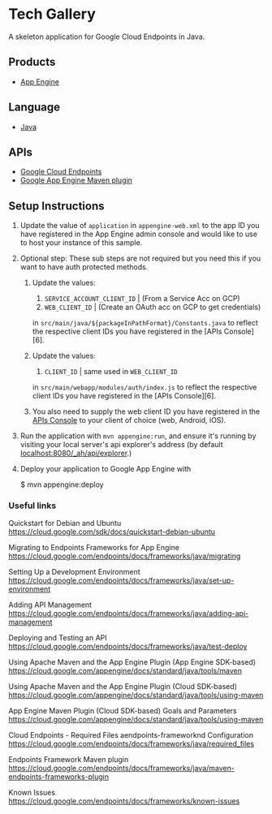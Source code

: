 Tech Gallery
==================

A skeleton application for Google Cloud Endpoints in Java.

## Products
- [App Engine][1]

## Language
- [Java][2]

## APIs
- [Google Cloud Endpoints][3]
- [Google App Engine Maven plugin][4]

## Setup Instructions

1. Update the value of `application` in `appengine-web.xml` to the app
   ID you have registered in the App Engine admin console and would
   like to use to host your instance of this sample.

1. Optional step: These sub steps are not required but you need this
   if you want to have auth protected methods.

    1. Update the values:
        1. `SERVICE_ACCOUNT_CLIENT_ID` | (From a Service Acc on GCP) 
        1. `WEB_CLIENT_ID` | (Create an OAuth acc on GCP to get credentials)
        
        in `src/main/java/${packageInPathFormat}/Constants.java`
       to reflect the respective client IDs you have registered in the
       [APIs Console][6]. 
       
    1. Update the values:
        1. `CLIENT_ID` | same used in `WEB_CLIENT_ID`
         
        in `src/main/webapp/modules/auth/index.js` to reflect the respective client IDs you have registered in the
        [APIs Console][6]. 

    1. You also need to supply the web client ID you have registered
       in the [APIs Console][4] to your client of choice (web, Android,
       iOS).

1. Run the application with `mvn appengine:run`, and ensure it's
   running by visiting your local server's api explorer's address (by
   default [localhost:8080/_ah/api/explorer][5].)

1. Deploy your application to Google App Engine with

   $ mvn appengine:deploy


[1]: https://developers.google.com/appengine
[2]: http://java.com/en/
[3]: https://developers.google.com/appengine/docs/java/endpoints/
[4]: https://developers.google.com/appengine/docs/java/tools/maven
[5]: https://localhost:8080/_ah/api/explorer

### Useful links

Quickstart for Debian and Ubuntu
https://cloud.google.com/sdk/docs/quickstart-debian-ubuntu

Migrating to Endpoints Frameworks for App Engine 
https://cloud.google.com/endpoints/docs/frameworks/java/migrating   

Setting Up a Development Environment
https://cloud.google.com/endpoints/docs/frameworks/java/set-up-environment

Adding API Management
https://cloud.google.com/endpoints/docs/frameworks/java/adding-api-management

Deploying and Testing an API
https://cloud.google.com/endpoints/docs/frameworks/java/test-deploy

Using Apache Maven and the App Engine Plugin (App Engine SDK-based) 
https://cloud.google.com/appengine/docs/standard/java/tools/maven

Using Apache Maven and the App Engine Plugin (Cloud SDK-based) 
https://cloud.google.com/appengine/docs/standard/java/tools/using-maven

App Engine Maven Plugin (Cloud SDK-based) Goals and Parameters
https://cloud.google.com/appengine/docs/standard/java/tools/using-maven

Cloud Endpoints - Required Files aendpoints-frameworknd Configuration
https://cloud.google.com/endpoints/docs/frameworks/java/required_files

Endpoints Framework Maven plugin
https://cloud.google.com/endpoints/docs/frameworks/java/maven-endpoints-frameworks-plugin 

Known Issues 
https://cloud.google.com/endpoints/docs/frameworks/known-issues
